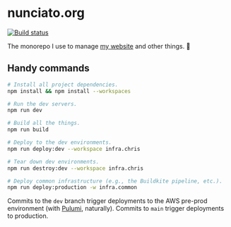 # nunciato.org

[![Build status](https://badge.buildkite.com/727d92766892a97881afaca437f57e8ad71683229c5e9f446d.svg)](https://buildkite.com/cnunciato/chris-dot-nunciato-dot-org)

The monorepo I use to manage [my website](https://chris.nunciato.org) and other things. :rocket:

## Handy commands

```bash
# Install all project dependencies.
npm install && npm install --workspaces

# Run the dev servers.
npm run dev

# Build all the things.
npm run build

# Deploy to the dev environments.
npm run deploy:dev --workspace infra.chris

# Tear down dev environments.
npm run destroy:dev --workspace infra.chris

# Deploy common infrastructure (e.g., the Buildkite pipeline, etc.).
npm run deploy:production -w infra.common
```

Commits to the `dev` branch trigger deployments to the AWS pre-prod environment (with [Pulumi](https://pulumi.com/docs), naturally). Commits to `main` trigger deployments to production.
